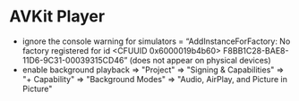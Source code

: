 # AVKit Player
 
* ignore the console warning for simulators = “AddInstanceForFactory: No factory registered for id <CFUUID 0x6000019b4b60> F8BB1C28-BAE8-11D6-9C31-00039315CD46” (does not appear on physical devices)
* enable background playback => "Project" => "Signing & Capabilities" => "+ Capability" => "Background Modes" => "Audio, AirPlay, and Picture in Picture"
